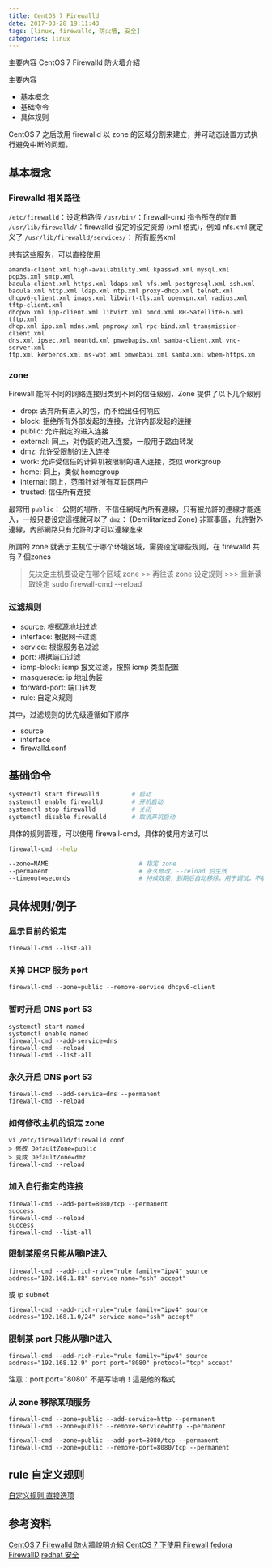 ```yaml
---
title: CentOS 7 Firewalld
date: 2017-03-28 19:11:43
tags: [linux, firewalld, 防火墙, 安全]
categories: linux
---
```


主要内容
CentOS 7 Firewalld 防火墙介紹

主要内容
* 基本概念
* 基础命令
* 具体规则

CentOS 7 之后改用 firewalld 以 zone 的区域分割来建立，并可动态设置方式执行避免中断的问题。

<!-- more -->

## 基本概念
### Firewalld 相关路径
`/etc/firewalld`：设定档路径
`/usr/bin/`：firewall-cmd 指令所在的位置
`/usr/lib/firewalld/`：firewalld 设定的设定资源 (xml 格式)，例如 nfs.xml 就定义了 <port protocol="tcp" port="2049"/>
`/usr/lib/firewalld/services/`： 所有服务xml

共有这些服务，可以直接使用

    amanda-client.xml high-availability.xml kpasswd.xml mysql.xml pop3s.xml smtp.xml
    bacula-client.xml https.xml ldaps.xml nfs.xml postgresql.xml ssh.xml
    bacula.xml http.xml ldap.xml ntp.xml proxy-dhcp.xml telnet.xml
    dhcpv6-client.xml imaps.xml libvirt-tls.xml openvpn.xml radius.xml tftp-client.xml
    dhcpv6.xml ipp-client.xml libvirt.xml pmcd.xml RH-Satellite-6.xml tftp.xml
    dhcp.xml ipp.xml mdns.xml pmproxy.xml rpc-bind.xml transmission-client.xml
    dns.xml ipsec.xml mountd.xml pmwebapis.xml samba-client.xml vnc-server.xml
    ftp.xml kerberos.xml ms-wbt.xml pmwebapi.xml samba.xml wbem-https.xm


### zone
Firewall 能将不同的网络连接归类到不同的信任级别，Zone 提供了以下几个级别

+ drop: 丢弃所有进入的包，而不给出任何响应
+ block: 拒绝所有外部发起的连接，允许内部发起的连接
+ public: 允许指定的进入连接
+ external: 同上，对伪装的进入连接，一般用于路由转发
+ dmz: 允许受限制的进入连接
+ work: 允许受信任的计算机被限制的进入连接，类似 workgroup
+ home: 同上，类似 homegroup
+ internal: 同上，范围针对所有互联网用户
+ trusted: 信任所有连接


最常用 
`public`： 公開的場所，不信任網域內所有連線，只有被允許的連線才能進入，一般只要设定這裡就可以了
`dmz`： (Demilitarized Zone) 非軍事區，允許對外連線，內部網路只有允許的才可以連線進來




所謂的 zone 就表示主机位于哪个环境区域，需要设定哪些规则，在 firewalld 共有 7 個zones
> 先决定主机要设定在哪个区域 zone >> 再往该 zone 设定规则 >>> 重新读取设定 sudo firewall-cmd --reload


### 过滤规则

+ source: 根据源地址过滤
+ interface: 根据网卡过滤
+ service: 根据服务名过滤
+ port: 根据端口过滤
+ icmp-block: icmp 报文过滤，按照 icmp 类型配置
+ masquerade: ip 地址伪装
+ forward-port: 端口转发
+ rule: 自定义规则

其中，过滤规则的优先级遵循如下顺序

+ source
+ interface
+ firewalld.conf


## 基础命令

```sh
systemctl start firewalld         # 启动
systemctl enable firewalld        # 开机启动
systemctl stop firewalld          # 关闭
systemctl disable firewalld       # 取消开机启动
```

具体的规则管理，可以使用 firewall-cmd，具体的使用方法可以

```sh
firewall-cmd --help

--zone=NAME                         # 指定 zone
--permanent                         # 永久修改，--reload 后生效
--timeout=seconds                   # 持续效果，到期后自动移除，用于调试，不能与 --permanent 同时使用
```

## 具体规则/例子
### 显示目前的设定
    firewall-cmd --list-all
 
### 关掉 DHCP 服务 port

    firewall-cmd --zone=public --remove-service dhcpv6-client

### 暂时开启 DNS port 53

    systemctl start named
    systemctl enable named
    firewall-cmd --add-service=dns
    firewall-cmd --reload
    firewall-cmd --list-all

### 永久开启 DNS port 53
    firewall-cmd --add-service=dns --permanent
    firewall-cmd --reload

### 如何修改主机的设定 zone
    vi /etc/firewalld/firewalld.conf
    > 修改 DefaultZone=public
    > 变成 DefaultZone=dmz
    firewall-cmd --reload

### 加入自行指定的连接
    firewall-cmd --add-port=8080/tcp --permanent
    success
    firewall-cmd --reload
    success
    firewall-cmd --list-all

### 限制某服务只能从哪IP进入
    firewall-cmd --add-rich-rule="rule family="ipv4" source address="192.168.1.88" service name="ssh" accept"
    
或 ip subnet


    firewall-cmd --add-rich-rule="rule family="ipv4" source address="192.168.1.0/24" service name="ssh" accept"

### 限制某 port 只能从哪IP进入
    firewall-cmd --add-rich-rule="rule family="ipv4" source address="192.168.12.9" port port="8080" protocol="tcp" accept"
注意：port port="8080" 不是写错唷！這是他的格式

### 从 zone 移除某項服务
    firewall-cmd --zone=public --add-service=http --permanent
    firewall-cmd --zone=public --remove-service=http --permanent

    firewall-cmd --zone=public --add-port=8080/tcp --permanent
    firewall-cmd --zone=public --remove-port=8080/tcp --permanent

## rule 自定义规则
[自定义规则 直接选项](http://jevic.blog.51cto.com/2183736/1785162)
    
## 参考资料
[CentOS 7 Firewalld 防火牆說明介紹](http://blog.xuite.net/tolarku/blog/363801991-CentOS+7+Firewalld+%E9%98%B2%E7%81%AB%E7%89%86%E8%AA%AA%E6%98%8E%E4%BB%8B%E7%B4%B9)
[CentOS 7 下使用 Firewall](https://havee.me/linux/2015-01/using-firewalls-on-centos-7.html)
[fedora FirewallD](https://fedoraproject.org/wiki/FirewallD)
[redhat 安全](https://access.redhat.com/documentation/zh-CN/Red_Hat_Enterprise_Linux/7/html/Security_Guide/sec-Using_Firewalls.html)
